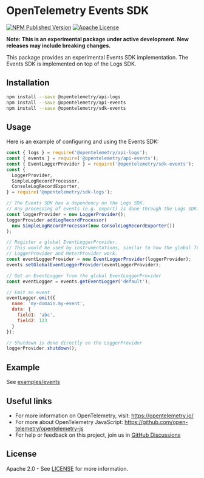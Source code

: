 # OpenTelemetry Events SDK

[![NPM Published Version][npm-img]][npm-url]
[![Apache License][license-image]][license-image]

**Note: This is an experimental package under active development. New releases may include breaking changes.**

This package provides an experimental Events SDK implementation. The Events SDK is implemented on top of the Logs SDK.

## Installation

```bash
npm install --save @opentelemetry/api-logs
npm install --save @opentelemetry/api-events
npm install --save @opentelemetry/sdk-events
```

## Usage

Here is an example of configuring and using the Events SDK:

```js
const { logs } = require('@opentelemetry/api-logs');
const { events } = require('@opentelemetry/api-events');
const { EventLoggerProvider } = require('@opentelemetry/sdk-events');
const {
  LoggerProvider,
  SimpleLogRecordProcessor,
  ConsoleLogRecordExporter,
} = require('@opentelemetry/sdk-logs');

// The Events SDK has a dependency on the Logs SDK.
// Any processing of events (e.g. export) is done through the Logs SDK.
const loggerProvider = new LoggerProvider();
loggerProvider.addLogRecordProcessor(
  new SimpleLogRecordProcessor(new ConsoleLogRecordExporter())
);

// Register a global EventLoggerProvider.
// This would be used by instrumentations, similar to how the global TracerProvider,
// LoggerProvider and MeterProvider work.
const eventLoggerProvider = new EventLoggerProvider(loggerProvider);
events.setGlobalEventLoggerProvider(eventLoggerProvider);

// Get an EventLogger from the global EventLoggerProvider
const eventLogger = events.getEventLogger('default');

// Emit an event
eventLogger.emit({
  name: 'my-domain.my-event',
  data: {
    field1: 'abc',
    field2: 123
  }
});

// Shutdown is done directly on the LoggerProvider
loggerProvider.shutdown();
```

## Example

See [examples/events](https://github.com/open-telemetry/opentelemetry-js/tree/main/experimental/examples/events)

## Useful links

- For more information on OpenTelemetry, visit: <https://opentelemetry.io/>
- For more about OpenTelemetry JavaScript: <https://github.com/open-telemetry/opentelemetry-js>
- For help or feedback on this project, join us in [GitHub Discussions][discussions-url]

## License

Apache 2.0 - See [LICENSE][license-url] for more information.

[discussions-url]: https://github.com/open-telemetry/opentelemetry-js/discussions
[license-url]: https://github.com/open-telemetry/opentelemetry-js/blob/main/LICENSE
[license-image]: https://img.shields.io/badge/license-Apache_2.0-green.svg?style=flat
[npm-url]: https://www.npmjs.com/package/@opentelemetry/sdk-logs
[npm-img]: https://badge.fury.io/js/%40opentelemetry%2Fsdk%2Dlogs.svg
